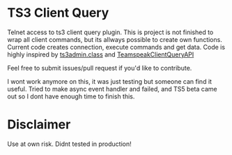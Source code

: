 # TS3 Client Query

Telnet access to ts3 client query plugin.
This is project is not finished to wrap all client commands, but its allways possible to create own functions.
Current code creates connection, execute commands and get data.
Code is highly inspired by [ts3admin.class](https://github.com/par0noid/ts3admin.class) and [TeamspeakClientQueryAPI](https://github.com/FlorianSteenbuck/TeamspeakClientQueryAPI)

Feel free to submit issues/pull request if you'd like to contribute.

I wont work anymore on this, it was just testing but someone can find it useful.
Tried to make async event handler and failed, and TS5 beta came out so I dont have enough time to finish this.

# Disclaimer

Use at own risk. Didnt tested in production!

